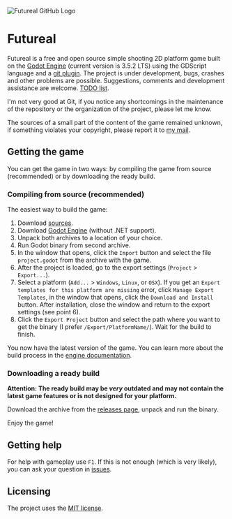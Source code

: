 ![Futureal GitHub Logo](https://user-images.githubusercontent.com/64222535/219353568-d8dd14d2-261f-4622-893e-5e6d597f1f90.png)

# Futureal
Futureal is a free and open source simple shooting 2D platform game built on the [Godot Engine](https://github.com/godotengine/godot) (current version is 3.5.2 LTS) using the GDScript language and a [git plugin](https://github.com/godotengine/godot-git-plugin). The project is under development, bugs, crashes and other problems are possible. Suggestions, comments and development assistance are welcome. [TODO list](https://github.com/GREATDNG/Futureal/blob/master/TODO.md).

I'm not very good at Git, if you notice any shortcomings in the maintenance of the repository or the organization of the project, please let me know.

The sources of a small part of the content of the game remained unknown, if something violates your copyright, please report it to [my mail](mailto:greatdng@gmail.com).

## Getting the game
You can get the game in two ways: by compiling the game from source (recommended) or by downloading the ready build.

### Compiling from source (recommended)
The easiest way to build the game:
1. Download [sources](https://github.com/GREATDNG/Futureal/archive/refs/heads/master.zip).
2. Download [Godot Engine](https://godotengine.org/download) (without .NET support).
3. Unpack both archives to a location of your choice.
4. Run Godot binary from second archive.
5. In the window that opens, click the `Import` button and select the file `project.godot` from the archive with the game.
6. After the project is loaded, go to the export settings (`Project` > `Export...`).
7. Select a platform (`Add...` > `Windows`, `Linux`, or `OSX`). If you get an `Export templates for this platform are missing` error, click `Manage Export Templates`, in the window that opens, click the `Download and Install` button. After installation, close the window and return to the export settings (see point 6).
8. Click the `Export Project` button and select the path where you want to get the binary (I prefer `/Export/PlatformName/`). Wait for the build to finish.

You now have the latest version of the game. You can learn more about the build process in the [engine documentation](https://docs.godotengine.org/en/stable/tutorials/export/index.html).

### Downloading a ready build
**Attention: The ready build may be *very* outdated and may not contain the latest game features or is not designed for your platform.**

Download the archive from the [releases page](https://github.com/GREATDNG/Futureal/releases), unpack and run the binary.

Enjoy the game!

## Getting help
For help with gameplay use `F1`. If this is not enough (which is very likely), you can ask your question in [issues](https://github.com/GREATDNG/Futureal/issues).

## Licensing
The project uses the [MIT license](https://github.com/GREATDNG/Futureal/blob/master/LICENSE).

